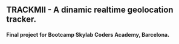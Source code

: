 ## TRACKMII - A dinamic realtime geolocation tracker.

#### Final project for Bootcamp Skylab Coders Academy, Barcelona.

